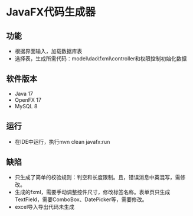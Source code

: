 # JavaFX代码生成器
## 功能

- 根据界面输入，加载数据库表
- 选择表，生成所需代码：model\dao\fxml\controller和权限控制初始化数据

## 软件版本

- Java 17
- OpenFX 17
- MySQL 8

## 运行

- 在IDE中运行，执行mvn clean javafx:run

## 缺陷

- 只生成了简单的校验规则：判空和长度限制。且，错误消息中英混写，需修改。
- 生成的fxml，需要手动调整控件尺寸，修改标签名称。表单页只生成TextField，需要ComboBox、DatePicker等，需要修改。
- excel导入导出代码未生成
